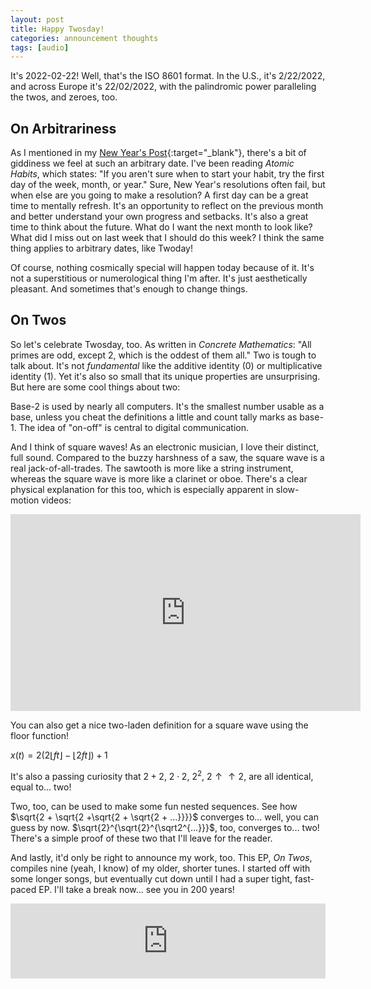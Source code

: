 ```yaml
---
layout: post
title: Happy Twosday!
categories: announcement thoughts
tags: [audio] 
---
```


It's 2022-02-22! Well, that's the ISO 8601 format. In the U.S., it's 2/22/2022, and across Europe it's 22/02/2022, with the palindromic power paralleling the twos, and zeroes, too.

## On Arbitrariness

As I mentioned in my [New Year's Post](https://maxliu.me/thoughts/2022/01/01/its-2022-now-what.html){:target="_blank"}, there's a bit of giddiness we feel at such an arbitrary date. I've been reading *Atomic Habits*, which states: "If you aren't sure when to start your habit, try the first day of the week, month, or year." Sure, New Year's resolutions often fail, but when else are you going to make a resolution? A first day can be a great time to mentally refresh. It's an opportunity to reflect on the previous month and better understand your own progress and setbacks. It's also a great time to think about the future. What do I want the next month to look like? What did I miss out on last week that I should do this week? I think the same thing applies to arbitrary dates, like Twoday!

Of course, nothing cosmically special will happen today because of it. It's not a superstitious or numerological thing I'm after. It's just aesthetically pleasant. And sometimes that's enough to change things.

## On Twos

So let's celebrate Twosday, too. As written in *Concrete Mathematics*: "All primes are odd, except 2, which is the oddest of them all." Two is tough to talk about. It's not *fundamental* like the additive identity (0) or multiplicative identity (1). Yet it's also so small that its unique properties are unsurprising. But here are some cool things about two:

Base-2 is used by nearly all computers. It's the smallest number usable as a base, unless you cheat the definitions a little and count tally marks as base-1. The idea of "on-off" is central to digital communication.

And I think of square waves! As an electronic musician, I love their distinct, full sound. Compared to the buzzy harshness of a saw, the square wave is a real jack-of-all-trades. The sawtooth is more like a string instrument, whereas the square wave is more like a clarinet or oboe. There's a clear physical explanation for this too, which is especially apparent in slow-motion videos:

<iframe width="560" height="315" src="https://www.youtube.com/embed/6JeyiM0YNo4" title="YouTube video player" frameborder="0" allow="accelerometer; autoplay; clipboard-write; encrypted-media; gyroscope; picture-in-picture" allowfullscreen></iframe>
<br>

You can also get a nice two-laden definition for a square wave using the floor function!

$x(t) = 2\left(2\lfloor ft\rfloor - \lfloor 2 ft\rfloor \right) + 1$

It's also a passing curiosity that $2+2$, $2 \cdot 2$, $2^{2}$, $2 \uparrow \uparrow 2$, are all identical, equal to... two!

Two, too, can be used to make some fun nested sequences. See how $\sqrt{2 + \sqrt{2 +\sqrt{2 + \sqrt{2 + ...}}}}$ converges to... well, you can guess by now. $\sqrt{2}^{\sqrt{2}^{\sqrt2^{...}}}$, too, converges to... two! There's a simple proof of these two that I'll leave for the reader.

And lastly, it'd only be right to announce my work, too. This EP, *On Twos*, compiles nine (yeah, I know) of my older, shorter tunes. I started off with some longer songs, but eventually cut down until I had a super tight, fast-paced EP. I'll take a break now... see you in 200 years!

<iframe style="border: 0; width: 100%; height: 120px;" src="https://bandcamp.com/EmbeddedPlayer/album=1157135895/size=large/bgcol=333333/linkcol=0f91ff/tracklist=false/artwork=small/transparent=true/" seamless><a href="https://wetua.bandcamp.com/album/on-twos">On Twos by wetua</a></iframe>